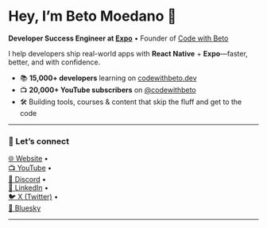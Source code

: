 # Hey, I’m Beto Moedano 👋  
**Developer Success Engineer at [Expo](https://expo.dev)** • Founder of [Code with Beto](https://codewithbeto.dev)  

I help developers ship real-world apps with **React Native** + **Expo**—faster, better, and with confidence.

- 📚 **15,000+ developers** learning on [codewithbeto.dev](https://codewithbeto.dev)
- 📺 **20,000+ YouTube subscribers** on [@codewithbeto](https://www.youtube.com/@codewithbeto)
- 🛠️ Building tools, courses & content that skip the fluff and get to the code

---

### 🔗 Let’s connect

[🌐 Website](https://codewithbeto.dev) •  
[📺 YouTube](https://www.youtube.com/@codewithbeto) •  
[💬 Discord](https://discord.com/invite/dbYfWFw862) •  
[💼 LinkedIn](https://www.linkedin.com/in/betomoedano/) •  
[🐦 X (Twitter)](https://x.com/betomoedano) •  
[🌌 Bluesky](https://bsky.app/profile/codewithbeto.dev)

---
